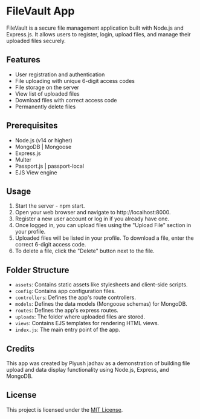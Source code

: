 # FileVault App

FileVault is a secure file management application built with Node.js and Express.js. It allows users to register, login, upload files, and manage their uploaded files securely.

## Features

- User registration and authentication
- File uploading with unique 6-digit access codes
- File storage on the server
- View list of uploaded files
- Download files with correct access code
- Permanently delete files

## Prerequisites

- Node.js (v14 or higher)
- MongoDB | Mongoose
- Express.js
- Multer
- Passport.js | passport-local
- EJS View engine

## Usage

1. Start the server - npm start.
2. Open your web browser and navigate to http://localhost:8000.
3. Register a new user account or log in if you already have one.
4. Once logged in, you can upload files using the "Upload File" section in your profile.
5. Uploaded files will be listed in your profile. To download a file, enter the correct 6-digit access code.
6. To delete a file, click the "Delete" button next to the file.
   
## Folder Structure

- `assets`: Contains static assets like stylesheets and client-side scripts.
- `config`: Contains app configuration files.
- `controllers`: Defines the app's route controllers.
- `models`: Defines the data models (Mongoose schemas) for MongoDB.
- `routes`: Defines the app's express routes.
- `uploads`: The folder where uploaded files are stored.
- `views`: Contains EJS templates for rendering HTML views.
- `index.js`: The main entry point of the app.

## Credits

This app was created by Piyush jadhav as a demonstration of building file upload and data display functionality using Node.js, Express, and MongoDB.

## License

This project is licensed under the [MIT License](LICENSE).

